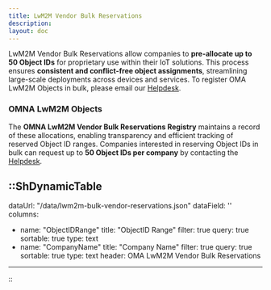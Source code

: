```yaml
---
title: LwM2M Vendor Bulk Reservations 
description:
layout: doc
---
```


LwM2M Vendor Bulk Reservations allow companies to **pre-allocate up to 50 Object IDs** for proprietary use within their IoT solutions. This process ensures **consistent and conflict-free object assignments**, streamlining large-scale deployments across devices and services. To register OMA LwM2M Objects in bulk, please email our <a href="mailto:helpdesk@omaorg.org?subject=Request%20to%20Reserve%20OMA%20LwM2M%20Objects&body=Dear%20OMA%20Team,%0D%0A%0D%0AI%20want%20to%20request%20the%20reservation%20of%20LwM2M%20Objects.%20Please%20provide%20further%20details%20on%20the%20process.%0D%0A%0D%0AThank%20you.%0D%0A%0D%0ABest%20regards,%0D%0A%5BYour%20Name%5D" alt="Reserve LwM2M Objects in Bulk">Helpdesk</a>.

### OMNA LwM2M Objects
The **OMNA LwM2M Vendor Bulk Reservations Registry** maintains a record of these allocations, enabling transparency and efficient tracking of reserved Object ID ranges. Companies interested in reserving Object IDs in bulk can request up to **50 Object IDs per company** by contacting the <a href="mailto:helpdesk@omaorg.org?subject=Request%20to%20Reserve%20OMA%20LwM2M%20Objects&body=Dear%20OMA%20Team,%0D%0A%0D%0AI%20want%20to%20request%20the%20reservation%20of%20LwM2M%20Objects.%20Please%20provide%20further%20details%20on%20the%20process.%0D%0A%0D%0AThank%20you.%0D%0A%0D%0ABest%20regards,%0D%0A%5BYour%20Name%5D" alt="Reserve LwM2M Objects in Bulk">Helpdesk</a>.

::ShDynamicTable
---
dataUrl: "/data/lwm2m-bulk-vendor-reservations.json"
dataField: ''
columns:
  - name: "ObjectIDRange"
    title: "ObjectID Range"
    filter: true
    query: true
    sortable: true
    type: text
  - name: "CompanyName"
    title: "Company Name"
    filter: true
    query: true
    sortable: true
    type: text
header: OMA LwM2M Vendor Bulk Reservations
---
::
